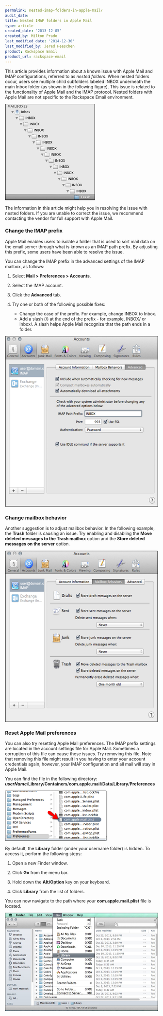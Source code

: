 ```yaml
---
permalink: nested-imap-folders-in-apple-mail/
audit_date:
title: Nested IMAP folders in Apple Mail
type: article
created_date: '2013-12-05'
created_by: Milton Prado
last_modified_date: '2014-12-30'
last_modified_by: Jered Heeschen
product: Rackspace Email
product_url: rackspace-email
---
```


This article provides information about a known issue with Apple Mail
and IMAP configurations, referred to as *nested folders*. When nested
folders occur, users see multiple child subfolders labeled INBOX
underneath the main Inbox folder (as shown in the following figure). This issue is related to the
functionality of Apple Mail and the IMAP protocol. Nested folders with
Apple Mail are not specific to the Rackspace Email environment.

<img src="Nestedcopy.jpg" width="296" height="316" />

The information in this article might help you in resolving the issue
with nested folders. If you are unable to correct the issue, we
recommend contacting the vendor for full support with Apple Mail.

###  Change the IMAP prefix

Apple Mail enables users to isolate a folder that is used to sort mail
data on the email server through what is known as an IMAP path prefix.
By adjusting this prefix, some users have been able to resolve the
issue.

You can change the IMAP prefix in the advanced settings of the IMAP
mailbox, as follows:

1. Select **Mail > Preferences > Accounts**.
2. Select the IMAP account.
3. Click the **Advanced** tab.
4. Try one or both of the following possible fixes:

    - Change the case of the prefix. For example, change INBOX to Inbox.
    - Add a slash (/) at the end of the prefix - for example, INBOX/ or Inbox/. A slash helps Apple Mail recognize that the path ends in a folder.

<img src="2_1.jpg" width="542" height="560" />

###  Change mailbox behavior

Another suggestion is to adjust mailbox behavior. In the following
example, the **Trash** folder is causing an issue. Try enabling and
disabling the **Move deleted messages to the Trash mailbox** option and
the **Store deleted messages on the server** option.

<img src="3_2.jpg" width="547" height="562" />

### Reset Apple Mail preferences

You can also try resetting Apple Mail preferences. The IMAP prefix
settings are located in the account settings file for Apple Mail.
Sometimes a corruption of this file can cause these issues. Try
removing this file. Note that removing this file might result in you
having to enter your account credentials again, however, your IMAP
configuration and all mail will stay in Apple Mail.

You can find the file in the following
directory: ***userName***/**Library**/**Containers**/**com.apple.mail**/**Data**/**Library**/**Preferences**

<img src="4_39.png" width="335" height="164" />

By default, the **Library** folder (under your username folder)
is hidden. To access it, perform the following steps:

1. Open a new Finder window.

2. Click **Go** from the menu bar.

3. Hold down the **Alt/Option** key on your keyboard.

4. Click **Library** from the list of folders.

You can now navigate to the path where your **com.apple.mail.plist** file is
located.

<img src="Library.jpg" width="511" height="321" />
